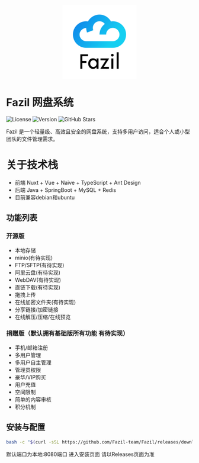 <p align="center">
  <img src="https://github.com/Fazil-team/Fazil/blob/main/logo.png" alt="Fazil Logo" width="200"/>
</p>

# Fazil 网盘系统

![License](https://img.shields.io/badge/license-AGPL--3.0-brightgreen)
![Version](https://img.shields.io/badge/version-1.0.0-blue)
![GitHub Stars](https://img.shields.io/github/stars/Fazil-team/Fazil)

Fazil 是一个轻量级、高效且安全的网盘系统，支持多用户访问，适合个人或小型团队的文件管理需求。
# 关于技术栈
- 前端 Nuxt + Vue + Naive + TypeScript + Ant Design
- 后端 Java + SpringBoot + MySQL + Redis
- 目前兼容debian和ubuntu

## 功能列表

### 开源版
- 本地存储
- minio(有待实现)
- FTP/SFTP(有待实现)
- 阿里云盘(有待实现)
- WebDAV(有待实现)
- 直链下载(有待实现)
- 拖拽上传
- 在线加密文件夹(有待实现)
- 分享链接/加密链接
- 在线解压/压缩/在线预览

### 捐赠版（默认拥有基础版所有功能 有待实现）
- 手机/邮箱注册
- 多用户管理
- 多用户自主管理
- 管理员权限
- 豪华/VIP购买
- 用户充值
- 空间限制
- 简单的内容审核
- 积分机制

## 安装与配置
```bash
bash -c "$(curl -sSL https://github.com/Fazil-team/Fazil/releases/download/0.0.1/install.sh)"
```
默认端口为本地:8080端口 进入安装页面 请以Releases页面为准
